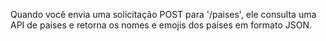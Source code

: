 Quando você envia uma solicitação POST para '/paises', ele consulta uma API de países e retorna os nomes e emojis dos países em formato JSON.
